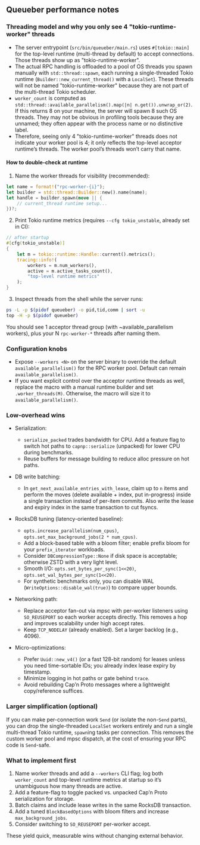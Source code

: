 ## Queueber performance notes

### Threading model and why you only see 4 "tokio-runtime-worker" threads

- The server entrypoint (`src/bin/queueber/main.rs`) uses `#[tokio::main]` for the top-level runtime (multi-thread by default) to accept connections. Those threads show up as "tokio-runtime-worker".
- The actual RPC handling is offloaded to a pool of OS threads you spawn manually with `std::thread::spawn`, each running a single-threaded Tokio runtime (`Builder::new_current_thread()` with a `LocalSet`). These threads will not be named "tokio-runtime-worker" because they are not part of the multi-thread Tokio scheduler.
- `worker_count` is computed as `std::thread::available_parallelism().map(|n| n.get()).unwrap_or(2)`. If this returns 8 on your machine, the server will spawn 8 such OS threads. They may not be obvious in profiling tools because they are unnamed; they often appear with the process name or no distinctive label.
- Therefore, seeing only 4 "tokio-runtime-worker" threads does not indicate your worker pool is 4; it only reflects the top-level acceptor runtime’s threads. The worker pool’s threads won’t carry that name.

#### How to double-check at runtime

1) Name the worker threads for visibility (recommended):

```rust
let name = format!("rpc-worker-{i}");
let builder = std::thread::Builder::new().name(name);
let handle = builder.spawn(move || {
    // current_thread runtime setup...
})?;
```

2) Print Tokio runtime metrics (requires `--cfg tokio_unstable`, already set in CI):

```rust
// after startup
#[cfg(tokio_unstable)]
{
    let m = tokio::runtime::Handle::current().metrics();
    tracing::info!(
        workers = m.num_workers(),
        active = m.active_tasks_count(),
        "top-level runtime metrics"
    );
}
```

3) Inspect threads from the shell while the server runs:

```bash
ps -L -p $(pidof queueber) -o pid,tid,comm | sort -u
top -H -p $(pidof queueber)
```

You should see 1 acceptor thread group (with ~available_parallelism workers), plus your N `rpc-worker-*` threads after naming them.

### Configuration knobs

- Expose `--workers <N>` on the server binary to override the default `available_parallelism()` for the RPC worker pool. Default can remain `available_parallelism()`.
- If you want explicit control over the acceptor runtime threads as well, replace the macro with a manual runtime builder and set `.worker_threads(M)`. Otherwise, the macro will size it to `available_parallelism()`.

### Low-overhead wins

- Serialization:
  - `serialize_packed` trades bandwidth for CPU. Add a feature flag to switch hot paths to `capnp::serialize` (unpacked) for lower CPU during benchmarks.
  - Reuse buffers for message building to reduce alloc pressure on hot paths.

- DB write batching:
  - In `get_next_available_entries_with_lease`, claim up to `n` items and perform the moves (delete available + index, put in-progress) inside a single transaction instead of per-item commits. Also write the lease and expiry index in the same transaction to cut fsyncs.

- RocksDB tuning (latency-oriented baseline):
  - `opts.increase_parallelism(num_cpus)`, `opts.set_max_background_jobs(2 * num_cpus)`.
  - Add a block-based table with a bloom filter; enable prefix bloom for your `prefix_iterator` workloads.
  - Consider `DBCompressionType::None` if disk space is acceptable; otherwise ZSTD with a very light level.
  - Smooth I/O: `opts.set_bytes_per_sync(1<<20)`, `opts.set_wal_bytes_per_sync(1<<20)`.
  - For synthetic benchmarks only, you can disable WAL (`WriteOptions::disable_wal(true)`) to compare upper bounds.

- Networking path:
  - Replace acceptor fan-out via mpsc with per-worker listeners using `SO_REUSEPORT` so each worker accepts directly. This removes a hop and improves scalability under high accept rates.
  - Keep `TCP_NODELAY` (already enabled). Set a larger backlog (e.g., 4096).

- Micro-optimizations:
  - Prefer `Uuid::new_v4()` (or a fast 128-bit random) for leases unless you need time-sortable IDs; you already index lease expiry by timestamp.
  - Minimize logging in hot paths or gate behind `trace`.
  - Avoid rebuilding Cap’n Proto messages where a lightweight copy/reference suffices.

### Larger simplification (optional)

If you can make per-connection work `Send` (or isolate the non-`Send` parts), you can drop the single-threaded `LocalSet` workers entirely and run a single multi-thread Tokio runtime, `spawn`ing tasks per connection. This removes the custom worker pool and mpsc dispatch, at the cost of ensuring your RPC code is `Send`-safe.

### What to implement first

1) Name worker threads and add a `--workers` CLI flag; log both `worker_count` and top-level runtime metrics at startup so it’s unambiguous how many threads are active.
2) Add a feature-flag to toggle packed vs. unpacked Cap’n Proto serialization for storage.
3) Batch claims and include lease writes in the same RocksDB transaction.
4) Add a tuned `BlockBasedOptions` with bloom filters and increase `max_background_jobs`.
5) Consider switching to `SO_REUSEPORT` per-worker accept.

These yield quick, measurable wins without changing external behavior.

